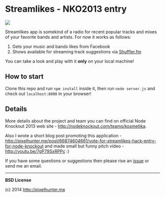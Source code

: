 # Streamlikes - NKO2013 entry

![](http://farm4.staticflickr.com/3098/13036706995_9384f58dcc_b.jpg)

Streamlikes app is somekind of a radio for recent popular tracks and mixes of your favorite bands and artists. For now it works as follows:

1. Gets your music and bands likes from Facebook
2. Shows available for streaming track suggestions via [Shuffler.fm](http://shuffler.fm/)

You can take a look and play with it **only** on your local machine!

## How to start

Clone this repo and run ``npm install`` inside it, then run ``node server.js`` and check out ``localhost:8000`` in your browser!

## Details

More details about the project and team you can find on official Node Knockout 2013 web site - http://nodeknockout.com/teams/kosmetika.

Also I wrote a short blog post promoting this application - http://pixelhunter.me/post/66874604661/vote-for-streamlikes-hack-entry-for-node-knockout and made small but funny pitch video - http://youtu.be/7gP79SxRPPc :)

If you have some questions or suggestions then please rise an [issue](https://github.com/voronianski/nko2013-streamlikes/issues) or send me an email.

---

**BSD License**

(c) 2014  http://pixelhunter.me
